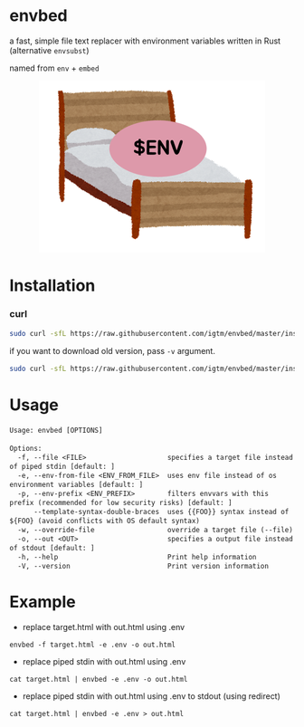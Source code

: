 # envbed

a fast, simple file text replacer with environment variables written in Rust (alternative `envsubst`)

named from `env` + `embed`

<p align="center">
  <img src="./docs/envbed.png">
</p>

# Installation

### curl

```sh
sudo curl -sfL https://raw.githubusercontent.com/igtm/envbed/master/install.sh | sudo sh -s -- -b=/usr/local/bin
```

if you want to download old version, pass `-v` argument.

```sh
sudo curl -sfL https://raw.githubusercontent.com/igtm/envbed/master/install.sh | sudo sh -s -- -b=/usr/local/bin -v=v0.0.1
```

# Usage

```
Usage: envbed [OPTIONS]

Options:
  -f, --file <FILE>                    specifies a target file instead of piped stdin [default: ]
  -e, --env-from-file <ENV_FROM_FILE>  uses env file instead of os environment variables [default: ]
  -p, --env-prefix <ENV_PREFIX>        filters envvars with this prefix (recommended for low security risks) [default: ]
      --template-syntax-double-braces  uses {{FOO}} syntax instead of ${FOO} (avoid conflicts with OS default syntax)
  -w, --override-file                  override a target file (--file)
  -o, --out <OUT>                      specifies a output file instead of stdout [default: ]
  -h, --help                           Print help information
  -V, --version                        Print version information
```

# Example

- replace target.html with out.html using .env

```shell
envbed -f target.html -e .env -o out.html
```

- replace piped stdin with out.html using .env

```shell
cat target.html | envbed -e .env -o out.html
```

- replace piped stdin with out.html using .env to stdout (using redirect)

```shell
cat target.html | envbed -e .env > out.html
```
